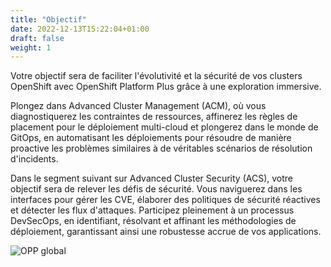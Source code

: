 ```yaml
---
title: "Objectif"
date: 2022-12-13T15:22:04+01:00
draft: false
weight: 1
---
```


Votre objectif sera de faciliter l'évolutivité et la sécurité de vos clusters OpenShift avec OpenShift Platform Plus grâce à une exploration immersive.

Plongez dans Advanced Cluster Management (ACM), où vous diagnostiquerez les contraintes de ressources, affinerez les règles de placement pour le déploiement multi-cloud et plongerez dans le monde de GitOps, en automatisant les déploiements pour résoudre de manière proactive les problèmes similaires à de véritables scénarios de résolution d'incidents.

Dans le segment suivant sur Advanced Cluster Security (ACS), votre objectif sera de relever les défis de sécurité. Vous naviguerez dans les interfaces pour gérer les CVE, élaborer des politiques de sécurité réactives et détecter les flux d'attaques. Participez pleinement à un processus DevSecOps, en identifiant, résolvant et affinant les méthodologies de déploiement, garantissant ainsi une robustesse accrue de vos applications.

![OPP global](/OPP-2023-lab-instruction.github.io/images/Openshift_platform_plus.png)
